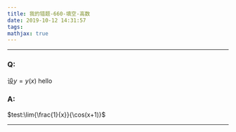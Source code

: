 ```yaml
---
title: 我的错题-660-填空-高数
date: 2019-10-12 14:31:57
tags:
mathjax: true
---
```


---
### Q:
设$y=y(x)$
    hello
### A:
$test:\lim{\frac{1}{x}}{\cos(x+1)}$

---